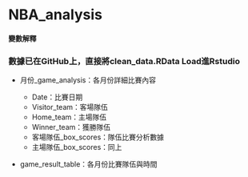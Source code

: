 # NBA_analysis

#### 變數解釋
### 數據已在GitHub上，直接將clean_data.RData Load進Rstudio
* 月份_game_analysis：各月份詳細比賽內容
    + Date：比賽日期
    + Visitor_team：客場隊伍
    + Home_team：主場隊伍
    + Winner_team：獲勝隊伍
    + 客場隊伍_box_scores：隊伍比賽分析數據
    + 主場隊伍_box_scores：同上

* game_result_table：各月份比賽隊伍與時間
